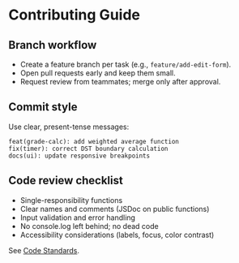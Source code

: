 # Contributing Guide

## Branch workflow
- Create a feature branch per task (e.g., `feature/add-edit-form`).
- Open pull requests early and keep them small.
- Request review from teammates; merge only after approval.

## Commit style
Use clear, present-tense messages:
```
feat(grade-calc): add weighted average function
fix(timer): correct DST boundary calculation
docs(ui): update responsive breakpoints
```

## Code review checklist
- Single-responsibility functions
- Clear names and comments (JSDoc on public functions)
- Input validation and error handling
- No console.log left behind; no dead code
- Accessibility considerations (labels, focus, color contrast)

See [Code Standards](CODE_STANDARDS.md).
